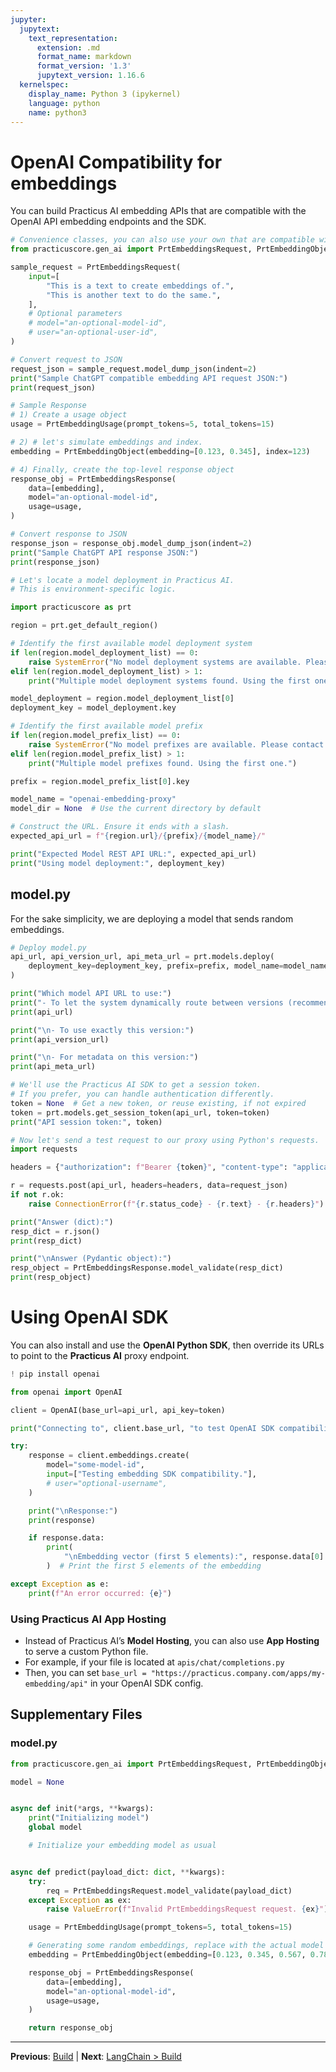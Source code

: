 ```yaml
---
jupyter:
  jupytext:
    text_representation:
      extension: .md
      format_name: markdown
      format_version: '1.3'
      jupytext_version: 1.16.6
  kernelspec:
    display_name: Python 3 (ipykernel)
    language: python
    name: python3
---
```


# OpenAI Compatibility for embeddings

You can build Practicus AI embedding APIs that are compatible with the OpenAI API embedding endpoints and the SDK.

```python
# Convenience classes, you can also use your own that are compatible with OpenAI APIs.
from practicuscore.gen_ai import PrtEmbeddingsRequest, PrtEmbeddingObject, PrtEmbeddingUsage, PrtEmbeddingsResponse
```

```python
sample_request = PrtEmbeddingsRequest(
    input=[
        "This is a text to create embeddings of.",
        "This is another text to do the same.",
    ],
    # Optional parameters
    # model="an-optional-model-id",
    # user="an-optional-user-id",
)

# Convert request to JSON
request_json = sample_request.model_dump_json(indent=2)
print("Sample ChatGPT compatible embedding API request JSON:")
print(request_json)
```

```python
# Sample Response
# 1) Create a usage object
usage = PrtEmbeddingUsage(prompt_tokens=5, total_tokens=15)

# 2) # let's simulate embeddings and index.
embedding = PrtEmbeddingObject(embedding=[0.123, 0.345], index=123)

# 4) Finally, create the top-level response object
response_obj = PrtEmbeddingsResponse(
    data=[embedding],
    model="an-optional-model-id",
    usage=usage,
)

# Convert response to JSON
response_json = response_obj.model_dump_json(indent=2)
print("Sample ChatGPT API response JSON:")
print(response_json)
```

```python
# Let's locate a model deployment in Practicus AI.
# This is environment-specific logic.

import practicuscore as prt

region = prt.get_default_region()

# Identify the first available model deployment system
if len(region.model_deployment_list) == 0:
    raise SystemError("No model deployment systems are available. Please contact your system administrator.")
elif len(region.model_deployment_list) > 1:
    print("Multiple model deployment systems found. Using the first one.")

model_deployment = region.model_deployment_list[0]
deployment_key = model_deployment.key

# Identify the first available model prefix
if len(region.model_prefix_list) == 0:
    raise SystemError("No model prefixes are available. Please contact your system administrator.")
elif len(region.model_prefix_list) > 1:
    print("Multiple model prefixes found. Using the first one.")

prefix = region.model_prefix_list[0].key

model_name = "openai-embedding-proxy"
model_dir = None  # Use the current directory by default

# Construct the URL. Ensure it ends with a slash.
expected_api_url = f"{region.url}/{prefix}/{model_name}/"

print("Expected Model REST API URL:", expected_api_url)
print("Using model deployment:", deployment_key)
```

## model.py

For the sake simplicity, we are deploying a model that sends random embeddings.

```python
# Deploy model.py
api_url, api_version_url, api_meta_url = prt.models.deploy(
    deployment_key=deployment_key, prefix=prefix, model_name=model_name, model_dir=model_dir
)
```

```python
print("Which model API URL to use:")
print("- To let the system dynamically route between versions (recommended):")
print(api_url)

print("\n- To use exactly this version:")
print(api_version_url)

print("\n- For metadata on this version:")
print(api_meta_url)
```

```python
# We'll use the Practicus AI SDK to get a session token.
# If you prefer, you can handle authentication differently.
token = None  # Get a new token, or reuse existing, if not expired
token = prt.models.get_session_token(api_url, token=token)
print("API session token:", token)
```

```python
# Now let's send a test request to our proxy using Python's requests.
import requests

headers = {"authorization": f"Bearer {token}", "content-type": "application/json"}

r = requests.post(api_url, headers=headers, data=request_json)
if not r.ok:
    raise ConnectionError(f"{r.status_code} - {r.text} - {r.headers}")

print("Answer (dict):")
resp_dict = r.json()
print(resp_dict)

print("\nAnswer (Pydantic object):")
resp_object = PrtEmbeddingsResponse.model_validate(resp_dict)
print(resp_object)
```

# Using OpenAI SDK

You can also install and use the **OpenAI Python SDK**, then override its URLs to point to the **Practicus AI** proxy endpoint.

```python
! pip install openai
```

```python
from openai import OpenAI

client = OpenAI(base_url=api_url, api_key=token)

print("Connecting to", client.base_url, "to test OpenAI SDK compatibility for embeddings.")

try:
    response = client.embeddings.create(
        model="some-model-id",
        input=["Testing embedding SDK compatibility."],
        # user="optional-username",
    )

    print("\nResponse:")
    print(response)

    if response.data:
        print(
            "\nEmbedding vector (first 5 elements):", response.data[0].embedding[:5]
        )  # Print the first 5 elements of the embedding

except Exception as e:
    print(f"An error occurred: {e}")
```

### Using Practicus AI App Hosting

- Instead of Practicus AI’s **Model Hosting**, you can also use **App Hosting** to serve a custom Python file.
- For example, if your file is located at `apis/chat/completions.py`
- Then, you can set `base_url = "https://practicus.company.com/apps/my-embedding/api"` in your OpenAI SDK config.




## Supplementary Files

### model.py
```python
from practicuscore.gen_ai import PrtEmbeddingsRequest, PrtEmbeddingObject, PrtEmbeddingUsage, PrtEmbeddingsResponse

model = None


async def init(*args, **kwargs):
    print("Initializing model")
    global model

    # Initialize your embedding model as usual


async def predict(payload_dict: dict, **kwargs):
    try:
        req = PrtEmbeddingsRequest.model_validate(payload_dict)
    except Exception as ex:
        raise ValueError(f"Invalid PrtEmbeddingsRequest request. {ex}") from ex

    usage = PrtEmbeddingUsage(prompt_tokens=5, total_tokens=15)

    # Generating some random embeddings, replace with the actual model
    embedding = PrtEmbeddingObject(embedding=[0.123, 0.345, 0.567, 0.789], index=1234)

    response_obj = PrtEmbeddingsResponse(
        data=[embedding],
        model="an-optional-model-id",
        usage=usage,
    )

    return response_obj

```


---

**Previous**: [Build](../models/build.md) | **Next**: [LangChain > Build](../langchain/build.md)
